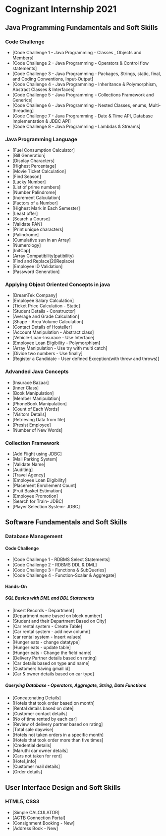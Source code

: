 # Cognizant Internship 2021

## Java Programming Fundamentals and Soft Skills

### Code Challenge 

- [Code Challenge 1 - Java Programming - Classes , Objects and Members]
- [Code Challenge 2 - Java Programming - Operators & Control flow statements]
- [Code Challenge 3 - Java Programming - Packages, Strings, static, final, and Coding Conventions, Input-Output]
- [Code Challenge 4 - Java Programming - Inheritance & Polymorphism, Abstract Classes & Interfaces]
- [Code Challenge 5 - Java Programming - Collections Framework and Generics]
- [Code Challenge 6 - Java Programming - Nested Classes, enums, Multi-threading]
- [Code Challenge 7 - Java Programming - Date & Time API, Database Implementation & JDBC API]
- [Code Challenge 8 - Java Programming - Lambdas & Streams]

### Java Programming Language

- [Fuel Consumption Calculator]
- [Bill Generation]
- [Display Characters]
- [Highest Percentage]
- [Movie Ticket Calculation]
- [Find Season]
- [Lucky Number]
- [List of prime numbers]
- [Number Palindrome]
- [Increment Calculation]
- [Factors of a Number]
- [Highest Mark in Each Semester]
- [Least offer]
- [Search a Course]
- [Validate PAN]
- [Print unique characters]
- [Palindrome]
- [Cumulative sun in an Array]
- [Numerology]
- [InitCap]
- [Array Compatibility]patibility)
- [Find and Replace]20Replace)
- [Employee ID Validation]
- [Password Generation]


### Applying Object Oriented Concepts in java

- [DreamTek Company]
- [Employee Salary Calculation]
- [Ticket Price Calculation - Static]
- [Student Details - Constructor]
- [Average and Grade Calculation]
- [Shape - Area Volume Calculation]
- [Contact Details of Hosteller]
- [Account Manipulation - Abstract class]
- [Vehicle-Loan-Insurace - Use Interface]
- [Employee Loan Eligibility - Polymorphism]
- [Array Manipulation - Use try with multi catch]
- [Divide two numbers - Use finally]
- [Register a Candidate - User defined Exception(with throw and throws)]

### Advanded Java Concepts

- [Insurace Bazaar]
- [Inner Class]
- [Book Manipulation]
- [Member Manipulation]
- [PhoneBook Manipulation]
- [Count of Each Words]
- [Visitors Details]
- [Retrieving Data from file]
- [Presist Employee]
- [Number of New Words]

### Collection Framework

- [Add Flight using JDBC]
- [Mall Parking System]
- [Validate Name]
-  [Auditing]
- [Travel Agency]
- [Employee Loan Eligibility]
- [Placement Enrollement Count]
- [Fruit Basket Estimation]
- [Employee Promotion]
- [Search for Train- JDBC]
- [Player Selection System- JDBC]

## Software Fundamentals and Soft Skills

### Database Management

#### Code Challenge

- [Code Challenge 1 - RDBMS Select Statements]
- [Code Challenge 2 - RDBMS DDL & DML]
- [Code Challenge 3 - Functions & SubQueries]
- [Code Challenge 4 - Function-Scalar & Aggregate]

#### Hands-On

##### SQL Basics with DML and DDL Statements

- [Insert Records - Department]
- [Department name based on block number]
- [Student and their Department Based on City]
- [Car rental system - Create Table]
- [Car rental system - add new column]
- [car rental system - Insert values]
- [Hunger eats - change datatype]
- [Hunger eats - update table]
- [Hunger eats - Change the field name]
- [Delivery Partner details based on rating]
- [Car details based on type and name]
- [Customers having gmail id]
- [Car & owner details based on car type]

##### Querying Database - Operators, Aggregate, String, Date Functions

- [Concatenating Details]
- [Hotels that took order based on month]
- [Rental details based on date]
- [Customer contact details]
- [No of time rented by each car]
- [Review of delivery partner based on rating]
- [Total sale daywise]
- [Hotels not taken orders in a specific month]
- [Hotels that took order more than five times]
- [Credential details]
- [Maruthi car owner details]
- [Cars not taken for rent]
- [Hotel_info]
- [Customer mail details]
- [Order details]

## User Interface Design and Soft Skills

### HTML5, CSS3

- [Simple CALCULATOR]
- [ACTB Connection Portal]
- [Consignment Booking - New]
- [Address Book - New]
